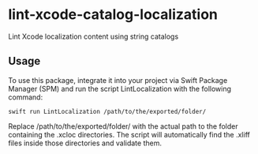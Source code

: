 # lint-xcode-catalog-localization
Lint Xcode localization content using string catalogs

## Usage
To use this package, integrate it into your project via Swift Package Manager (SPM) and run the script LintLocalization with the following command:

```swift run LintLocalization /path/to/the/exported/folder/```

Replace /path/to/the/exported/folder/ with the actual path to the folder containing the .xcloc directories. The script will automatically find the .xliff files inside those directories and validate them.
